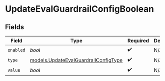 # UpdateEvalGuardrailConfigBoolean


## Fields

| Field                                                                              | Type                                                                               | Required                                                                           | Description                                                                        |
| ---------------------------------------------------------------------------------- | ---------------------------------------------------------------------------------- | ---------------------------------------------------------------------------------- | ---------------------------------------------------------------------------------- |
| `enabled`                                                                          | *bool*                                                                             | :heavy_check_mark:                                                                 | N/A                                                                                |
| `type`                                                                             | [models.UpdateEvalGuardrailConfigType](../models/updateevalguardrailconfigtype.md) | :heavy_check_mark:                                                                 | N/A                                                                                |
| `value`                                                                            | *bool*                                                                             | :heavy_check_mark:                                                                 | N/A                                                                                |